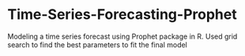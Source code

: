 # Time-Series-Forecasting-Prophet
Modeling a time series forecast using Prophet package in R. Used grid search to find the best parameters to fit the final model 
